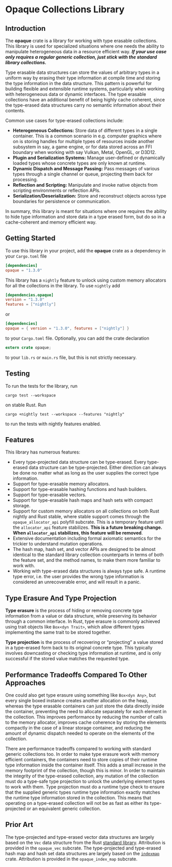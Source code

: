 # Opaque Collections Library

## Introduction

The **opaque** crate is a library for working with type erasable collections. This library is used for specialized 
situations where one needs the ability to manipulate heterogeneous data in a resource efficient way. ***If your use 
case only requires a regular generic collection, just stick with the standard library collections.***

Type erasable data structures can store the values of arbitrary types in a uniform way by erasing their type 
information at compile time and storing the type information in the data structure. This pattern is powerful for 
building flexible and extensible runtime systems, particularly when working with heterogeneous data or dynamic 
interfaces. The type erasable collections have an additional benefit of being highly cache coherent, since the 
type-erased data structures carry no semantic information about their contents.

Common use cases for type-erased collections include:

* **Heterogeneous Collections:** Store data of different types in a single container. This is a common scenario in e.g.
  computer graphics where on is storing handles for multiple types of resources inside another subsystem in say, a 
  game engine, or for data stored across an FFI boundary when working with say Vulkan, Metal, OpenGL, or D3D12.
* **Plugin and Serialization Systems:** Manage user-defined or dynamically loaded types whose concrete types are only 
  known at runtime.
* **Dynamic Dispatch and Message Passing:** Pass messages of various types through a single channel or queue, 
  projecting them back for processing.
* **Reflection and Scripting:** Manipulate and invoke native objects from scripting environments or reflection APIs.
* **Serialization/Deserialization:** Store and reconstruct objects across type boundaries for persistence or 
  communication.

In summary, this library is meant for situations where one requires the ability to hide type information and store data 
in a type erased form, but do so in a cache-coherent and memory efficient way.

## Getting Started

To use this library in your project, add the **opaque** crate as a dependency in your `Cargo.toml` file

```toml
[dependencies]
opaque = "1.3.0"
```

This library has a `nightly` feature to unlock using custom memory allocators for all the collections in the 
library. To use `nightly` add

```toml
[dependencies.opaque]
version = "1.3.0"
features = ["nightly"]
```

or 

```toml
[dependencies]
opaque = { version = "1.3.0", features = ["nightly"] }
```

to your `Cargo.toml` file. Optionally, you can add the crate declaration

```rust
extern crate opaque;
```

to your `lib.rs` or `main.rs` file, but this is not strictly necessary.

## Testing

To run the tests for the library, run

```text
cargo test --workspace
```

on stable Rust. Run

```text
cargo +nightly test --workspace --features "nightly" 
```

to run the tests with nightly features enabled.

## Features

This library has numerous features:

* Every type-projected data structure can be type-erased. Every type-erased data structure can be type-projected.
  Either direction can always be done no matter what as long as the user supplies the correct type information.
* Support for type-erasable memory allocators.
* Support for type-erasable hashing functions and hash builders.
* Support for type-erasable vectors.
* Support for type-erasable hash maps and hash sets with compact storage.
* Support for custom memory allocators on all collections on both Rust nightly and Rust stable, where stable support 
  comes through the `opaque_allocator_api` polyfill subcrate. This is a temporary feature until the `allocator_api` 
  feature stabilizes. **This is a future breaking change. When `allocator_api` stabilizes, this feature will be 
  removed**.
* Extensive documentation including formal axiomatic semantics for the trickier to understand mutation operations.
* The hash map, hash set, and vector APIs are designed to be almost identical to the standard library collection
  counterparts in terms of both the feature set, and the method names, to make them more familiar to work with.
* Working with type-erased data structures is always type safe. A runtime type error, i.e. the user provides the wrong
  type information is considered an unrecoverable error, and will result in a panic. 

## Type Erasure And Type Projection

**Type erasure** is the process of hiding or removing concrete type information from a value or data structure, while 
preserving its behavior through a common interface. In Rust, type erasure is commonly achieved using trait objects 
like `Box<dyn Trait>`, which allow different types implementing the same trait to be stored together.

**Type projection** is the process of recovering or “projecting” a value stored in a type-erased form back to its 
original concrete type. This typically involves downcasting or checking type information at runtime, and is only 
successful if the stored value matches the requested type.

## Performance Tradeoffs Compared To Other Approaches

One could also get type erasure using something like `Box<dyn Any>`, but every single boxed instance creates another 
allocation on the heap, whereas the type erasable containers can just store the data directly inside the container, 
preventing the need to allocate separately for each element in the collection. This improves performance by reducing 
the number of calls to the memory allocator, improves cache coherence by storing the elements compactly in the case of 
a linear storage container, and reducing the amount of dynamic dispatch needed to operate on the elements of the 
collection.

There are performance tradeoffs compared to working with standard generic collections too. In order to make type 
erasure work with memory efficient containers, the containers need to store copies of their runtime type information
inside the container itself. This adds a small increase in the memory footprint of the collection, though this is 
minor. In order to maintain the integrity of the type-erased collection, any mutation of the collection must do a 
type-safe type projection to unlock the underlying element types to work with them. Type projection must do a runtime
type check to ensure that the supplied generic types runtime type information exactly matches the runtime type
information stored in the collection. This means that operating on a type-erased collection will not be as fast as 
either its type-projected or an equivalent generic collection.

## Prior Art

The type-projected and type-erased vector data structures are largely based on the `Vec` data structure from the Rust 
[standard library](https://github.com/rust-lang/rust). Attribution is provided in the `opaque_vec` subcrate. The 
type-projected and type-erased hash map and hash set data structures are largely based on the 
[`indexmap`](https://github.com/indexmap-rs/indexmap) crate. Attribution is provided in the `opaque_index_map` subcrate.
